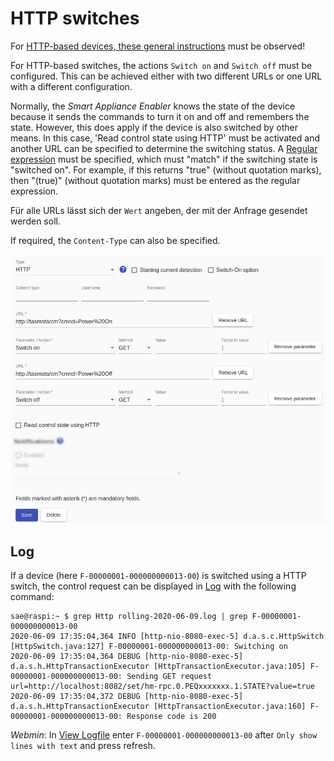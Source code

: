 # HTTP switches
For [HTTP-based devices, these general instructions](Http_EN.md) must be observed!

For HTTP-based switches, the actions `Switch on` and `Switch off` must be configured. This can be achieved either with two different URLs or one URL with a different configuration.

Normally, the *Smart Appliance Enabler* knows the state of the device because it sends the commands to turn it on and off and remembers the state. However, this does apply if the device is also switched by other means. In this case, 'Read control state using HTTP' must be activated and another URL can be specified to determine the switching status. A [Regular expression](ValueExtraction_EN.md) must be specified, which must "match" if the switching state is "switched on". For example, if this returns "true" (without quotation marks), then "(true)" (without quotation marks) must be entered as the regular expression.

Für alle URLs lässt sich der `Wert` angeben, der mit der Anfrage gesendet werden soll.

If required, the `Content-Type` can also be specified.

![HTTP Switch](../pics/fe/HttpSwitch_EN.png)

## Log
If a device (here `F-00000001-000000000013-00`) is switched using a HTTP switch, the control request can be displayed in [Log](Logging_EN.md) with the following command:

```console
sae@raspi:~ $ grep Http rolling-2020-06-09.log | grep F-00000001-000000000013-00
2020-06-09 17:35:04,364 INFO [http-nio-8080-exec-5] d.a.s.c.HttpSwitch [HttpSwitch.java:127] F-00000001-000000000013-00: Switching on
2020-06-09 17:35:04,364 DEBUG [http-nio-8080-exec-5] d.a.s.h.HttpTransactionExecutor [HttpTransactionExecutor.java:105] F-00000001-000000000013-00: Sending GET request url=http://localhost:8082/set/hm-rpc.0.PEQxxxxxxx.1.STATE?value=true
2020-06-09 17:35:04,372 DEBUG [http-nio-8080-exec-5] d.a.s.h.HttpTransactionExecutor [HttpTransactionExecutor.java:160] F-00000001-000000000013-00: Response code is 200
```

*Webmin*: In [View Logfile](Logging_EN.md#user-content-webmin-logs) enter `F-00000001-000000000013-00` after `Only show lines with text` and press refresh.
